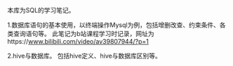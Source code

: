 本库为SQL的学习笔记。

1.数据库语句的基本使用，以终端操作Mysql为例，包括增删改查、约束条件、各类查询语句等。
此笔记为b站课程学习时记录，网址为https://www.bilibili.com/video/av39807944/?p=1

2.hive与数据库。
包括hive定义、hive与数据库区别等。
